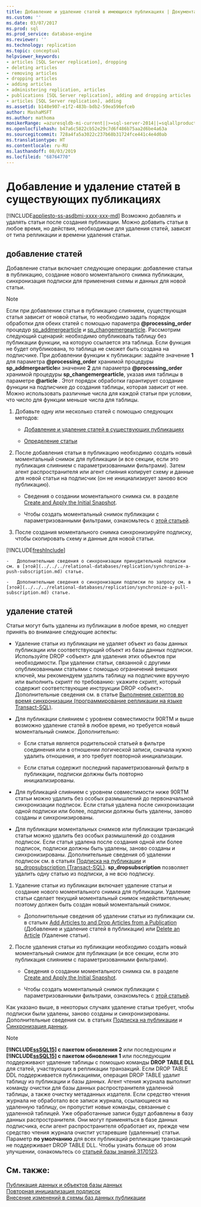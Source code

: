 ```yaml
---
title: Добавление и удаление статей в имеющихся публикациях | Документация Майкрософт
ms.custom: ''
ms.date: 03/07/2017
ms.prod: sql
ms.prod_service: database-engine
ms.reviewer: ''
ms.technology: replication
ms.topic: conceptual
helpviewer_keywords:
- articles [SQL Server replication], dropping
- deleting articles
- removing articles
- dropping articles
- adding articles
- administering replication, articles
- publications [SQL Server replication], adding and dropping articles
- articles [SQL Server replication], adding
ms.assetid: b148e907-e1f2-483b-bdb2-59ea596efceb
author: MashaMSFT
ms.author: mathoma
monikerRange: =azuresqldb-mi-current||>=sql-server-2014||=sqlallproducts-allversions
ms.openlocfilehash: b47a6c5822cb52e29c7d6f486b75aa2d6be4a63a
ms.sourcegitcommit: 728a4fa5a3022c237b68b31724fce441c4e4d0ab
ms.translationtype: HT
ms.contentlocale: ru-RU
ms.lasthandoff: 08/03/2019
ms.locfileid: "68764770"
---
```

# <a name="add-articles-to-and-drop-articles-from-existing-publications"></a>Добавление и удаление статей в существующих публикациях
[!INCLUDE[appliesto-ss-asdbmi-xxxx-xxx-md](../../../includes/appliesto-ss-asdbmi-xxxx-xxx-md.md)]
  Возможно добавлять и удалять статьи после создания публикации. Можно добавить статьи в любое время, но действия, необходимые для удаления статей, зависят от типа репликации и времени удаления статьи.  
  
## <a name="adding-articles"></a>добавление статей  
 Добавление статьи включает следующие операции: добавление статьи в публикацию, создание нового моментального снимка публикации, синхронизация подписки для применения схемы и данных для новой статьи.  
  
> [!NOTE]
>  Если при добавлении статьи в публикацию слиянием, существующая статья зависит от новой статьи, то необходимо задать порядок обработки для обеих статей с помощью параметра **@processing_order** процедур [sp_addmergearticle](../../../relational-databases/system-stored-procedures/sp-addmergearticle-transact-sql.md) и [sp_changemergearticle](../../../relational-databases/system-stored-procedures/sp-changemergearticle-transact-sql.md). Рассмотрим следующий сценарий: необходимо опубликовать таблицу без публикации функции, на которую ссылается эта таблица. Если функция не будет опубликована, то таблица не сможет быть создана на подписчике. При добавлении функции к публикации: задайте значение **1** для параметра **@processing_order** хранимой процедуры **sp_addmergearticle**и значение **2** для параметра **@processing_order** хранимой процедуры **sp_changemergearticle**, указав имя таблицы в параметре **@article** . Этот порядок обработки гарантирует создание функции на подписчике до создания таблицы, которая зависит от нее. Можно использовать различные числа для каждой статьи при условии, что число для функции меньше числа для таблицы.  
  
1.  Добавьте одну или несколько статей с помощью следующих методов:  
  
    -   [Добавление и удаление статей в существующих публикациях](../../../relational-databases/replication/publish/add-articles-to-and-drop-articles-from-a-publication.md)  
  
    -   [Определение статьи](../../../relational-databases/replication/publish/define-an-article.md)  
  
2.  После добавления статьи в публикацию необходимо создать новый моментальный снимок для публикации (и все секции, если это публикация слиянием с параметризованными фильтрами). Затем агент распространителя или агент слияния копирует схему и данные для новой статьи на подписчик (он не инициализирует заново всю публикацию).  
  
    -   Сведения о создании моментального снимка см. в разделе [Create and Apply the Initial Snapshot](../../../relational-databases/replication/create-and-apply-the-initial-snapshot.md).  
  
    -   Чтобы создать моментальный снимок публикации с параметризованными фильтрами, ознакомьтесь с [этой статьей](../../../relational-databases/replication/create-a-snapshot-for-a-merge-publication-with-parameterized-filters.md).  
  
3.  После создания моментального снимка синхронизируйте подписку, чтобы скопировать схему и данные для новой статьи.  

[!INCLUDE[freshInclude](../../../includes/paragraph-content/fresh-note-steps-feedback.md)]

    -   Дополнительные сведения о синхронизации принудительной подписки см. в [этой](../../../relational-databases/replication/synchronize-a-push-subscription.md) статье.  
  
    -   Дополнительные сведения о синхронизации подписки по запросу см. в [этой](../../../relational-databases/replication/synchronize-a-pull-subscription.md) статье.  
  
## <a name="dropping-articles"></a>удаление статей  
 Статьи могут быть удалены из публикации в любое время, но следует принять во внимание следующие аспекты:  
  
-   Удаление статьи из публикации не удаляет объект из базы данных публикации или соответствующий объект из базы данных подписки. Используйте DROP \<объект> для удаления этих объектов при необходимости. При удалении статьи, связанной с другими опубликованными статьями с помощью ограничений внешних ключей, мы рекомендуем удалить таблицу на подписчике вручную или выполнить скрипт по требованию: укажите скрипт, который содержит соответствующие инструкции DROP \<объект>. Дополнительные сведения см. в статье [Выполнение скриптов во время синхронизации (программирование репликации на языке Transact-SQL)](../../../relational-databases/replication/execute-scripts-during-synchronization-replication-transact-sql-programming.md).  
  
-   Для публикации слиянием с уровнем совместимости 90RTM и выше возможно удаление статей в любое время, но требуется новый моментальный снимок. Дополнительно:  
  
    -   Если статья является родительской статьей в фильтре соединения или в отношении логической записи, сначала нужно удалить отношения, и это требует повторной инициализации.  
  
    -   Если статья содержит последний параметризованный фильтр в публикации, подписки должны быть повторно инициализированы.  
  
-   Для публикаций слиянием с уровнем совместимости ниже 90RTM статьи можно удалить без особых размышлений до первоначальной синхронизации подписок. Если статья удалена после синхронизации одной подписки или более, подписки должны быть удалены, заново созданы и синхронизированы.  
  
-   Для публикации моментальных снимков или публикации транзакций статьи можно удалить без особых размышлений до создания подписок. Если статья удалена после создания одной или более подписок, подписки должны быть удалены, заново созданы и синхронизированы. Дополнительные сведения об удалении подписок см. в статьях [Подписка на публикации](../../../relational-databases/replication/subscribe-to-publications.md) и [sp_dropsubscription (Transact-SQL)](../../../relational-databases/system-stored-procedures/sp-dropsubscription-transact-sql.md). **sp_dropsubscription** позволяет удалить одну статью из подписки, а не всю подписку.  
  
1.  Удаление статьи из публикации включает удаление статьи и создание нового моментального снимка для публикации. Удаление статьи сделает текущий моментальный снимок недействительным; поэтому должен быть создан новый моментальный снимок.  
  
    -   Дополнительные сведения об удалении статьи из публикации см. в статьях [Add Articles to and Drop Articles from a Publication](../../../relational-databases/replication/publish/add-articles-to-and-drop-articles-from-a-publication.md) (Добавление и удаление статей в публикации) или [Delete an Article](../../../relational-databases/replication/publish/delete-an-article.md) (Удаление статьи).  
  
2.  После удаления статьи из публикации необходимо создать новый моментальный снимок для публикации (и все секции, если это публикация слиянием с параметризованными фильтрами).  
  
    -   Сведения о создании моментального снимка см. в разделе [Create and Apply the Initial Snapshot](../../../relational-databases/replication/create-and-apply-the-initial-snapshot.md).  
  
    -   Чтобы создать моментальный снимок публикации с параметризованными фильтрами, ознакомьтесь с [этой статьей](../../../relational-databases/replication/create-a-snapshot-for-a-merge-publication-with-parameterized-filters.md).  
  
 Как указано выше, в некоторых случаях удаление статьи требует, чтобы подписки были удалены, заново созданы и синхронизированы. Дополнительные сведения см. в статьях [Подписка на публикации](../../../relational-databases/replication/subscribe-to-publications.md) и [Синхронизация данных](../../../relational-databases/replication/synchronize-data.md).  
 
 > [!NOTE]
 > **[!INCLUDE[ssSQL15](../../../includes/sssql14-md.md)] с пакетом обновления 2** или последующим и **[!INCLUDE[ssSQL15](../../../includes/sssql15-md.md)] с пакетом обновления 1** или последующим поддерживают удаление таблицы с помощью команды **DROP TABLE DLL** для статей, участвующих в репликации транзакций. Если DROP TABLE DDL поддерживается публикациями, операция DROP TABLE удалит таблицу из публикации и базы данных. Агент чтения журнала выполнит команду очистки для базы данных распространителя удаленной таблицы, а также очистку метаданных издателя. Если средство чтения журнала не обработало все записи журнала, ссылающиеся на удаленную таблицу, он пропустит новые команды, связанные с удаленной таблицей. Уже обработанные записи будут добавлены в базу данных распространителя. Они могут применяться в базе данных подписчика, если агент распространителя обработает их, прежде чем средство чтения журнала очистит устаревшие (удаленные) статьи. Параметр **по умолчанию** для всех публикаций репликации транзакций не поддерживает DROP TABLE DLL. Чтобы узнать больше об этом улучшении, ознакомьтесь со [статьей базы знаний 3170123](https://support.microsoft.com/help/3170123/supports-drop-table-ddl-for-articles-that-are-included-in-transactional-replication-in-sql-server-2014-or-in-sql-server-2016-sp1).

  
## <a name="see-also"></a>См. также:  
 [Публикация данных и объектов базы данных](../../../relational-databases/replication/publish/publish-data-and-database-objects.md)   
 [Повторная инициализация подписок](../../../relational-databases/replication/reinitialize-subscriptions.md)   
 [Внесение изменений в схемы баз данных публикации](../../../relational-databases/replication/publish/make-schema-changes-on-publication-databases.md)  
  
  
